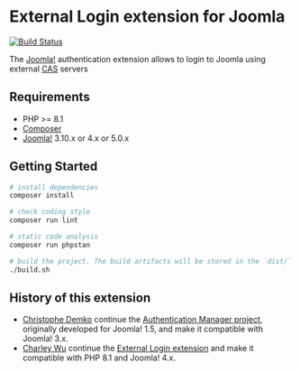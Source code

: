 # External Login extension for Joomla

[![Build Status][ci-badge]][ci]

[ci]: https://github.com/akunzai/joomla-external-login/actions?query=workflow%3ACI
[ci-badge]: https://github.com/akunzai/joomla-external-login/workflows/CI/badge.svg

The [Joomla!](https://www.joomla.org/) authentication extension allows to login to Joomla using external [CAS](https://github.com/apereo/cas) servers

## Requirements

- PHP >= 8.1
- [Composer](https://getcomposer.org/)
- [Joomla!](https://www.joomla.org/) 3.10.x or 4.x or 5.0.x

## Getting Started

```sh
# install dependencies
composer install

# check coding style
composer run lint

# static code analysis
composer run phpstan

# build the project. The build artifacts will be stored in the `dist/` directory
./build.sh
```

## History of this extension

- [Christophe Demko](https://github.com/chdemko) continue the [Authentication Manager project](http://joomlacode.org/gf/project/auth_manager/), originally developed for Joomla! 1.5, and make it compatible with Joomla! 3.x.
- [Charley Wu](https://github.com/akunzai) continue the [External Login extension](https://github.com/chdemko/joomla-external-login) and make it compatible with PHP 8.1 and Joomla! 4.x.
